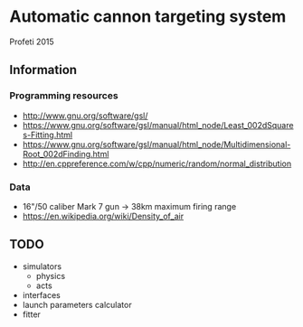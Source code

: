 # Automatic cannon targeting system
Profeti 2015

## Information

### Programming resources
* http://www.gnu.org/software/gsl/
* https://www.gnu.org/software/gsl/manual/html_node/Least_002dSquares-Fitting.html
* https://www.gnu.org/software/gsl/manual/html_node/Multidimensional-Root_002dFinding.html
* http://en.cppreference.com/w/cpp/numeric/random/normal_distribution

### Data
* 16"/50 caliber Mark 7 gun -> 38km maximum firing range
* https://en.wikipedia.org/wiki/Density_of_air

## TODO
* simulators
  * physics
  * acts
* interfaces
* launch parameters calculator
* fitter

